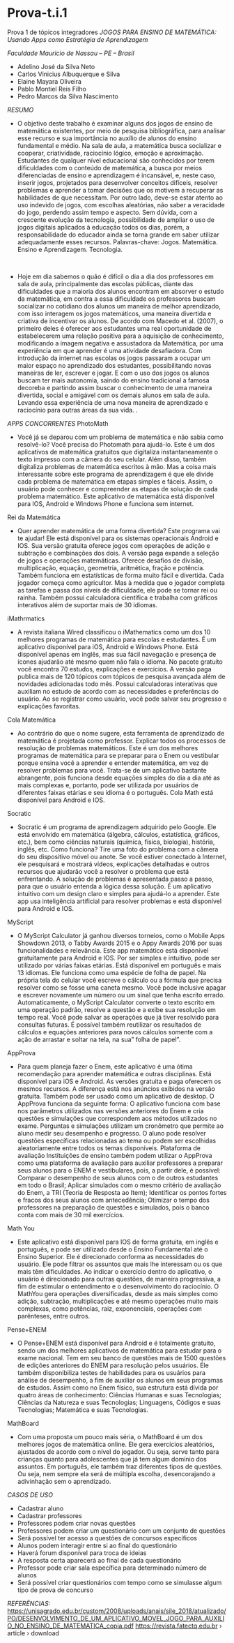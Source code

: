 # Prova-t.i.1
Prova 1 de tópicos integradores
*JOGOS PARA ENSINO DE MATEMÁTICA: Usando Apps como Estratégia de Aprendizagem*

*Faculdade Mauricio de Nassau – PE – Brasil*

- Adelino José da Silva Neto
- Carlos Vinicius Albuquerque e Silva
- Elaine Mayara Oliveira
- Pablo Montiel Reis Filho
- Pedro Marcos da Silva Nascimento

*RESUMO*
- O objetivo deste trabalho é examinar alguns dos jogos de ensino de matemática existentes, por meio de pesquisa bibliográfica, para analisar esse recurso e sua importância no auxílio de alunos do ensino fundamental e médio. Na sala de aula, a matemática busca socializar e cooperar, criatividade, raciocínio lógico, emoção e aproximação. Estudantes de qualquer nível educacional são conhecidos por terem dificuldades com o conteúdo de matemática, a busca por meios diferenciadas de ensino e aprendizagem é incansável, e, neste caso, inserir jogos, projetados para desenvolver conceitos difíceis, resolver problemas e aprender a tomar decisões que os motivem a recuperar as habilidades de que necessitam. Por outro lado, deve-se estar atento ao uso indevido de jogos, com escolhas aleatórias, não saber a veracidade do jogo, perdendo assim tempo e aspecto.
Sem dúvida, com a crescente evolução da tecnologia, possibilidade de ampliar o uso de jogos digitais aplicados à educação todos os dias, porém, a responsabilidade do educador ainda se torna grande em saber utilizar adequadamente esses recursos.
Palavras-chave: Jogos. Matemática. Ensino e Aprendizagem. Tecnologia.

<br>

- Hoje em dia sabemos o quão é difícil o dia a dia dos professores em sala de aula, principalmente das escolas públicas, diante das dificuldades que a maioria dos alunos encontram em absorver o estudo da matemática, em contra a essa dificuldade os professores buscam socializar no cotidiano dos alunos um maneira de melhor aprendizado, com isso interagem os jogos matemáticos, uma maneira divertida e criativa de incentivar os alunos. De acordo com Macedo et al. (2007), o primeiro deles é oferecer aos estudantes uma real oportunidade de estabelecerem uma relação positiva para a aquisição de conhecimento, modificando a imagem negativa e assustadora da Matemática, por uma experiência em que aprender é uma atividade desafiadora.
Com introdução da internet nas escolas os jogos passaram a ocupar um maior espaço no aprendizado dos estudantes, possibilitando novas maneiras de ler, escrever e jogar. E com o uso dos jogos os alunos buscam ter mais autonomia, saindo do ensino tradicional a famosa decoreba e partindo assim buscar o conhecimento de uma maneira divertida, social e amigável com os demais alunos em sala de aula. Levando essa experiência de uma nova maneira de aprendizado e raciocínio para outras áreas da sua vida.
.

*APPS CONCORRENTES*
PhotoMath
- Você já se deparou com um problema de matemática e não sabia como resolvê-lo? Você precisa do Photomath para ajudá-lo. Este é um dos aplicativos de matemática gratuitos que digitaliza instantaneamente o texto impresso com a câmera do seu celular. Além disso, também digitaliza problemas de matemática escritos à mão. Mas a coisa mais interessante sobre este programa de aprendizagem é que ele divide cada problema de matemática em etapas simples e fáceis. Assim, o usuário pode conhecer e compreender as etapas de solução de cada problema matemático. Este aplicativo de matemática está disponível para IOS, Android e Windows Phone e funciona sem internet.

Rei da Matemática
- Quer aprender matemática de uma forma divertida? Este programa vai te ajudar! Ele está disponível para os sistemas operacionais Android e IOS. Sua versão gratuita oferece jogos com operações de adição e subtração e combinações dos dois. A versão paga expande a seleção de jogos e operações matemáticas. Oferece desafios de divisão, multiplicação, equação, geometria, aritmética, fração e potência. Também funciona em estatísticas de forma muito fácil e divertida. Cada jogador começa como agricultor. Mas à medida que o jogador completa as tarefas e passa dos níveis de dificuldade, ele pode se tornar rei ou rainha. Também possui calculadora científica e trabalha com gráficos interativos além de suportar mais de 30 idiomas.

iMathrmatics
- A revista italiana Wired classificou o iMathematics como um dos 10 melhores programas de matemática para escolas e estudantes. É um aplicativo disponível para iOS, Android e Windows Phone. Está disponível apenas em inglês, mas sua fácil navegação e presença de ícones ajudarão até mesmo quem não fala o idioma. No pacote gratuito você encontra 70 estudos, explicações e exercícios. A versão paga publica mais de 120 tópicos com tópicos de pesquisa avançada além de novidades adicionadas todo mês. Possui calculadoras interativas que auxiliam no estudo de acordo com as necessidades e preferências do usuário. Ao se registrar como usuário, você pode salvar seu progresso e explicações favoritas.

Cola Matemática
- Ao contrário do que o nome sugere, esta ferramenta de aprendizado de matemática é projetada como professor. Explicar todos os processos de resolução de problemas matemáticos. Este é um dos melhores programas de matemática para se preparar para o Enem ou vestibular porque ensina você a aprender e entender matemática, em vez de resolver problemas para você. Trata-se de um aplicativo bastante abrangente, pois funciona desde equações simples do dia a dia até as mais complexas e, portanto, pode ser utilizada por usuários de diferentes faixas etárias e seu idioma é o português. Cola Math está disponível para Android e IOS.

Socratic
- Socratic é um programa de aprendizagem adquirido pelo Google. Ele está envolvido em matemática (álgebra, cálculos, estatística, gráficos, etc.), bem como ciências naturais (química, física, biologia), história, inglês, etc. Como funciona? Tire uma foto do problema com a câmera do seu dispositivo móvel ou anote. Se você estiver conectado à Internet, ele pesquisará e mostrará vídeos, explicações detalhadas e outros recursos que ajudarão você a resolver o problema que está enfrentando. A solução de problemas é apresentada passo a passo, para que o usuário entenda a lógica dessa solução. É um aplicativo intuitivo com um design claro e simples para ajudá-lo a aprender. Este app usa inteligência artificial para resolver problemas e está disponível para Android e IOS.

MyScript
- O MyScript Calculator já ganhou diversos torneios, como o Mobile Apps Showdown 2013, o Tabby Awards 2015 e o Appy Awards 2016 por suas funcionalidades e relevância. Este app matemático está disponível gratuitamente para Android e IOS. Por ser simples e intuitivo, pode ser utilizado por várias faixas etárias. Está disponível em português e mais 13 idiomas.
Ele funciona como uma espécie de folha de papel. Na própria tela do celular você escreve o cálculo ou a fórmula que precisa resolver como se fosse uma caneta mesmo. Você pode inclusive apagar e escrever novamente um número ou um sinal que tenha escrito errado.
Automaticamente, o MyScript Calculator converte o texto escrito em uma operação padrão, resolve a questão e a exibe sua resolução em tempo real.
Você pode salvar as operações que já tiver resolvido para consultas futuras. É possível também reutilizar os resultados de cálculos e equações anteriores para novos cálculos somente com a ação de arrastar e soltar na tela, na sua” folha de papel”.

AppProva
- Para quem planeja fazer o Enem, este aplicativo é uma ótima recomendação para aprender matemática e outras disciplinas. Está disponível para iOS e Android. As versões gratuita e paga oferecem os mesmos recursos. A diferença está nos anúncios exibidos na versão gratuita. Também pode ser usado como um aplicativo de desktop. O AppProva funciona da seguinte forma: O aplicativo funciona com base nos parâmetros utilizados nas versões anteriores do Enem e cria questões e simulações que correspondem aos métodos utilizados no exame. Perguntas e simulações utilizam um cronômetro que permite ao aluno medir seu desempenho e progresso. O aluno pode resolver questões específicas relacionadas ao tema ou podem ser escolhidas aleatoriamente entre todos os temas disponíveis.
Plataforma de avaliação
Instituições de ensino também podem utilizar o AppProva como uma plataforma de avaliação para auxiliar professores a preparar seus alunos para o ENEM e vestibulares, pois, a partir dele, é possível:
Comparar o desempenho de seus alunos com o de outros estudantes em todo o Brasil;
Aplicar simulados com o mesmo critério de avaliação do Enem, a TRI (Teoria de Resposta ao Item);
Identificar os pontos fortes e fracos dos seus alunos com antecedência;
Otimizar o tempo dos professores na preparação de questões e simulados, pois o banco conta com mais de 30 mil exercícios.

Math You
- Este aplicativo está disponível para IOS de forma gratuita, em inglês e português, e pode ser utilizado desde o Ensino Fundamental até o Ensino Superior. Ele é direcionado conforma as necessidades do usuário. Ele pode filtrar os assuntos que mais lhe interessam ou os que mais têm dificuldades.
Ao indicar o exercício dentro do aplicativo, o usuário é direcionado para outras questões, de maneira progressiva, a fim de estimular o entendimento e o desenvolvimento do raciocínio.
O MathYou gera operações diversificadas, desde as mais simples como adição, subtração, multiplicações e até mesmo operações muito mais complexas, como potências, raiz, exponenciais, operações com parênteses, entre outros.

Pense+ENEM
- O Pense+ENEM está disponível para Android e é totalmente gratuito, sendo um dos melhores aplicativos de matemática para estudar para o exame nacional.
Tem em seu banco de questões mais de 1500 questões de edições anteriores do ENEM para resolução pelos usuários. Ele também disponibiliza testes de habilidades para os usuários para análise de desempenho, a fim de auxiliar os alunos em seus programas de estudos.
Assim como no Enem físico, sua estrutura está dívida por quatro áreas de conhecimento:
Ciências Humanas e suas Tecnologias;
Ciências da Natureza e suas Tecnologias;
Linguagens, Códigos e suas Tecnologias;
Matemática e suas Tecnologias.

MathBoard
- Com uma proposta um pouco mais séria, o MathBoard é um dos melhores jogos de matemática online. Ele gera exercícios aleatórios, ajustados de acordo com o nível do jogador. Ou seja, serve tanto para crianças quanto para adolescentes que já tem algum domínio dos assuntos.
Em português, ele também traz diferentes tipos de questões. Ou seja, nem sempre ela será de múltipla escolha, desencorajando a adivinhação sem o aprendizado.


*CASOS DE USO*
- Cadastrar aluno
- Cadastrar professores
- Professores podem criar novas questões
- Professores podem criar um questionário com um conjunto de questões
- Será possível ter acesso a questões de concursos específicos
- Alunos podem interagir entre si ao final do questionário
- Haverá forum disponível para troca de ideias
- A resposta certa aparecerá ao final de cada questionário
- Professor pode criar sala específica para determinado número de alunos
- Será possível criar questionários com tempo como se simulasse algum tipo de prova de concurso

*REFERÊNCIAS:*
https://unisagrado.edu.br/custom/2008/uploads/anais/sile_2018/atualizado/PO/DESENVOLVIMENTO_DE_UM_APLICATIVO_MOVEL_JOGO_PARA_AUXILIO_NO_ENSINO_DE_MATEMATICA_copia.pdf
https://revista.fatectq.edu.br › article › download
